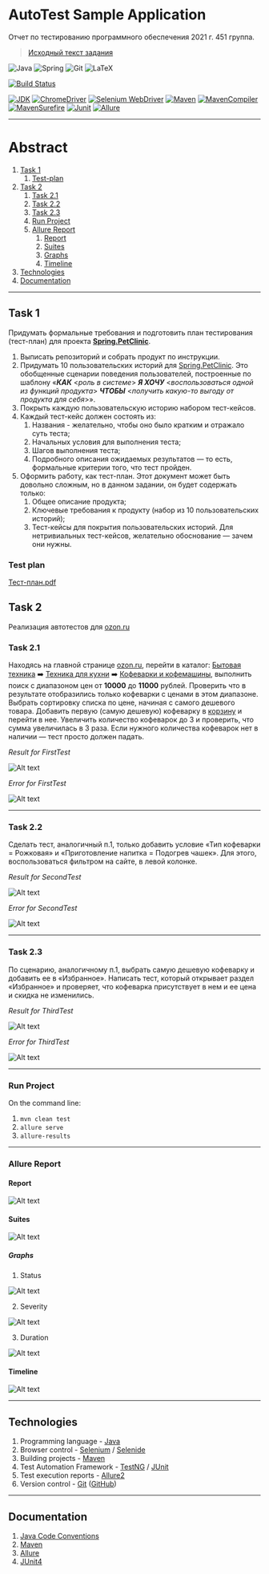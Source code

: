# AutoTest Sample Application 
Отчет по тестированию программного обеспечения 2021 г. 451 группа.

> [Исходный текст задания](https://docs.google.com/document/d/18RBW8t4CCcIbdA06BKXMiwAmZx_uo7NBzxrFl8PQ90s/)


<img alt="Java" src="https://img.shields.io/badge/java-%23ED8B00.svg?&style=for-the-badge&logo=java&logoColor=white"/>
<img alt="Spring" src="https://img.shields.io/badge/spring%20-%236DB33F.svg?&style=for-the-badge&logo=spring&logoColor=white"/>
<img alt="Git" src="https://img.shields.io/badge/git%20-%23F05033.svg?&style=for-the-badge&logo=git&logoColor=white"/>
<img alt="LaTeX" src="https://img.shields.io/badge/latex%20-%23008080.svg?&style=for-the-badge&logo=latex&logoColor=white"/>


[![Build Status](https://travis-ci.org/joemccann/dillinger.svg?branch=master)](https://travis-ci.org/)

[![JDK](https://img.shields.io/badge/jdk-1.8.0-orange)](https://www.oracle.com/java/technologies/javase/8u271-relnotes.html)
[![ChromeDriver](https://img.shields.io/badge/chromedriver-87.0.4280.88-brightgreen)](https://chromedriver.storage.googleapis.com/index.html?path=87.0.4280.88/)
[![Selenium WebDriver](https://img.shields.io/badge/seleniumchromedriver-2.53.1-brightgreen)](https://www.javadoc.io/doc/org.seleniumhq.selenium/selenium-chrome-driver/2.53.1/org/openqa/selenium/chrome/ChromeDriver.html)
[![Maven](https://img.shields.io/badge/maven-3.6.3-blue)](https://maven.apache.org/docs/3.6.3/release-notes.html)
[![MavenCompiler](https://img.shields.io/badge/mavencompiler-3.5.1-blue)](https://mvnrepository.com/artifact/org.apache.maven.plugins/maven-compiler-plugin/3.5.1)
[![MavenSurefire](https://img.shields.io/badge/mavensurefire-2.22.2-blue)](https://mvnrepository.com/artifact/org.apache.maven.plugins/maven-surefire-plugin/2.22.2)
[![Junit](https://img.shields.io/badge/junit-4.12-red)](https://mvnrepository.com/artifact/junit/junit/4.12)
[![Allure](https://img.shields.io/badge/allure-2.10.0-blueviolet)]()

____

# Abstract
1. [Task 1](#task-1)
   1. [Test-plan](#test-plan)
2. [Task 2](#task-2)
   1. [Task 2.1](#task-21)
   2. [Task 2.2](#task-22)
   3. [Task 2.3](#task-23)
   4. [Run Project](#run-project)
   5. [Allure Report](#allure-report)
      1. [Report](#report)
      2. [Suites](#suites)
      3. [Graphs](#graphs)
      4. [Timeline](#timeline)
3. [Technologies](#technologies)   
4. [Documentation](#documentation)

____


## Task 1
Придумать формальные требования и подготовить план тестирования (тест-план) для проекта [**Spring.PetClinic**](https://github.com/spring-projects/spring-petclinic).
1. Выписать репозиторий и собрать продукт по инструкции.
2. Придумать 10 пользовательских историй для [Spring.PetClinic](https://github.com/spring-projects/spring-petclinic). 
   Это обобщенные сценарии поведения пользователей, построенные по шаблону «***КАК*** <*роль в системе*> ***Я ХОЧУ*** 
   <*воспользоваться одной из функций продукта*> ***ЧТОБЫ*** <*получить какую-то выгоду от продукта для себя*>».
3. Покрыть каждую пользовательскую историю набором тест-кейсов.
4. Каждый тест-кейс должен состоять из:   
   1. Названия - желательно, чтобы оно было кратким и отражало суть теста; 
   2. Начальных условия для выполнения теста;
   3. Шагов выполнения теста;
   4. Подробного описания ожидаемых результатов — то есть, формальные критерии того, что тест пройден.
5. Оформить работу, как тест-план. Этот документ может быть довольно сложным, но в данном задании, он будет содержать только:
    1. Общее описание продукта;
    2. Ключевые требования к продукту (набор из 10 пользовательских историй);
    3. Тест-кейсы для покрытия пользовательских историй. Для нетривиальных тест-кейсов, желательно обоснование — зачем они нужны.
    
### Test plan

 [Тест-план.pdf](Task1_TestPlan/TestTex/testreport.pdf)

## Task 2
Реализация автотестов для <a href="https://ozon.ru">ozon.ru</a>

### Task 2.1
Находясь на главной странице <a href="https://ozon.ru">ozon.ru</a>, перейти в каталог: [Бытовая техника](https://www.ozon.ru/category/bytovaya-tehnika-10500/) :arrow_right: 
[Техника для кухни](https://www.ozon.ru/category/tehnika-dlya-kuhni-10523/) :arrow_right: [Кофеварки и кофемашины](https://www.ozon.ru/category/kofevarki-i-kofemashiny-10530/),
выполнить поиск с диапазоном цен от **10000** до **11000** рублей. 
Проверить что в результате отобразились только кофеварки с ценами в этом диапазоне. 
Выбрать сортировку списка по цене, начиная с самого дешевого товара. 
Добавить первую (самую дешевую) кофеварку в [корзину](https://www.ozon.ru/cart) и перейти в нее. 
Увеличить количество кофеварок до 3 и проверить, что сумма увеличилась в 3 раза. 
Если нужного количества кофеварок нет в наличии — тест просто должен падать.

*Result for FirstTest*

![Alt text](allure_screenshots/FirstTest/Test9_Basket.png?raw=true "Result for FirstTest")

*Error for FirstTest*

![Alt text](allure_screenshots/FirstTest/Error_FirstTest.png?raw=true "Result for FirstTest")

____

### Task 2.2
Сделать тест, аналогичный п.1, только добавить условие «Тип кофеварки = Рожковая» и «Приготовление напитка = Подогрев чашек».
Для этого, воспользоваться фильтром на сайте, в левой колонке.

*Result for SecondTest*

![Alt text](allure_screenshots/SecondTest/Test_11_Basket_2.png?raw=true "Result for SecondTest")

*Error for SecondTest*

![Alt text](allure_screenshots/SecondTest/Error_SecondTest.png?raw=true "Result for SecondTest")

____

### Task 2.3
По сценарию, аналогичному п.1, выбрать самую дешевую кофеварку и добавить ее в «Избранное». Написать тест, который открывает раздел «Избранное» и проверяет, что кофеварка присутствует в нем и ее цена и скидка не изменились.

*Result for ThirdTest*

![Alt text](allure_screenshots/ThirdTest/Test8_Favorites_2.png?raw=true "Result for ThirdTest")

*Error for ThirdTest*

![Alt text](allure_screenshots/ThirdTest/Error_ThirdTest.png?raw=true "Result for ThirdTest")

____

### Run Project

On the command line:

1. `mvn clean test`
2. `allure serve`
3. `allure-results`

____


### Allure Report

#### Report

![Alt text](allure_screenshots/Ower/01_allure_report.png?raw=true "Allure Report")

#### Suites

![Alt text](allure_screenshots/Ower/02_allure_suites.png?raw=true "Allure Suites")

##### Graphs
1. Status

![Alt text](allure_screenshots/Ower/01_allure_report.png?raw=true "Allure Status")

2. Severity

![Alt text](allure_screenshots/Ower/04_allure_severity.png?raw=true "Allure Severity")

3. Duration

![Alt text](allure_screenshots/Ower/05_allure_duration.png?raw=true "Allure Duration")

#### Timeline

![Alt text](allure_screenshots/Ower/06_allure_timeline.png?raw=true "Allure Duration")

____


## Technologies

1. Programming language - [Java](https://www.java.com/)
2. Browser control - [Selenium](https://www.selenium.dev/) / [Selenide](https://ru.selenide.org/)
3. Building projects - [Maven](https://maven.apache.org/)
4. Test Automation Framework - [TestNG](https://testng.org/doc/) / [JUnit](https://junit.org/junit5/)
5. Test execution reports - [Allure2](https://docs.qameta.io/allure/)
6. Version control - [Git](https://git-scm.com/) ([GitHub](https://github.com/))

____

## Documentation

1. [Java Code Conventions](http://www.magnumblog.space/other/131-translating-java-code-conventions)
2. [Maven](https://proselyte.net/tutorials/maven/)
3. [Allure](https://docs.qameta.io/allure/)
4. [JUnit4](https://junit.org/junit4/)
